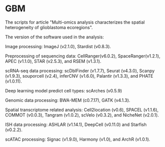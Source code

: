 # GBM
The scripts for article "Multi-omics analysis characterizes the spatial heterogeneity of glioblastoma ecoregions".

The version of the software used in the analysis:

Image processing: ImageJ (v2.1.0), Stardist (v0.8.3).

Preprocessing of sequencing data: CellRanger(v6.0.2), SpaceRanger(v1.2.1), APEC (v1.1.0), STAR (v2.5.3), and RSEM (v1.3.1).

scRNA-seq data processing: scDblFinder (v1.7.7), Seurat (v4.3.0), Scanpy (v1.9.3), souporcell (v2.4), inferCNV (v1.6.0), Palantir (v1.3.3), and PHATE (v1.0.11). 

Deep learning model predict cell types: scArches (v0.5.9)

Genomic data processing: BWA-MEM (c0.7.17), GATK (v4.1.3).

Spatial transcriptome related analysis: Cell2location (v0.6), SPACEL (v1.1.6), COMMOT (v0.0.3), Tangram (v1.0.2), scVelo (v0.3.2), and NicheNet (v2.0.1).

ISH data processing: ASHLAR (v1.14.1), DeepCell (v0.11.0) and Starfish (v0.2.2).

scATAC processing: Signac (v1.9.0), Harmony (v1.0), and ArchR (v1.0.1).
